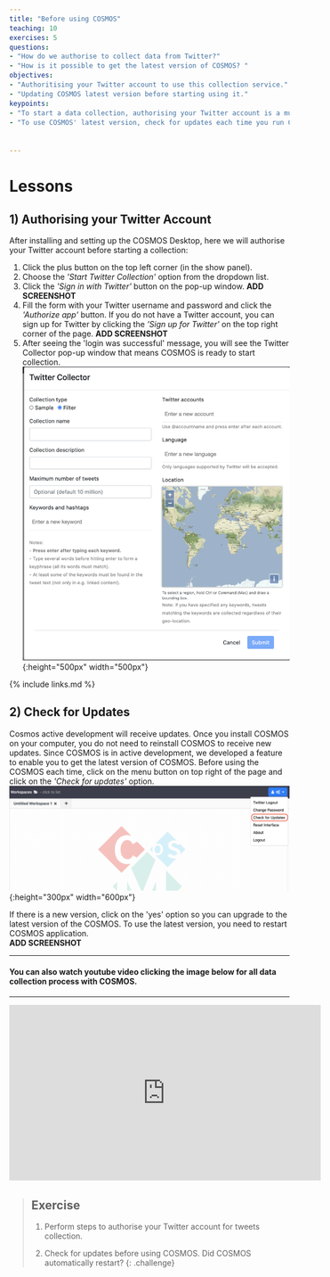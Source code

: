 ```yaml
---
title: "Before using COSMOS"
teaching: 10
exercises: 5
questions:
- "How do we authorise to collect data from Twitter?"
- "How is it possible to get the latest version of COSMOS? "
objectives:
- "Authoritising your Twitter account to use this collection service."
- "Updating COSMOS latest version before starting using it."
keypoints:
- "To start a data collection, authorising your Twitter account is a must."
- "To use COSMOS' latest version, check for updates each time you run COSMOS. "


---
```


# Lessons

## 1) Authorising your Twitter Account
After installing and setting up the COSMOS Desktop, here we will authorise your Twitter account before starting a collection:
1. Click the plus button on the top left corner (in the show panel).
2. Choose the *'Start Twitter Collection'* option from the dropdown list.
3. Click the *'Sign in with Twitter'* button on the pop-up window. 
**ADD SCREENSHOT**
4. Fill the form with your Twitter username and password and click the *'Authorize app'* button. If you do not have a Twitter account, you can sign up for Twitter by clicking the *'Sign up for Twitter'* on the top right corner of the page.
**ADD SCREENSHOT**
5. After seeing the 'login was successful' message, you will see the Twitter Collector pop-up window that means COSMOS is ready to start collection.
![Twitter Collector](../fig/Twitter_Collector.png){:height="500px" width="500px"}

{% include links.md %}

## 2) Check for Updates
Cosmos active development will receive updates. Once you install COSMOS on your computer, you do not need to reinstall COSMOS to receive new updates. Since COSMOS is in active development, we developed a feature to enable you to get the latest version of COSMOS. Before using the COSMOS each time, click on the menu button on top right of the page and click on the *'Check for updates'* option. 
![Check for updates](../fig/Check_for_updates.png){:height="300px" width="600px"}

If there is a new version, click on the 'yes' option so you can upgrade to the latest version of the COSMOS. To use the latest version, you need to restart COSMOS application.  
**ADD SCREENSHOT**

***  
#### You can also watch youtube video clicking the image below for all data collection process with COSMOS.
***

<iframe width="560" height="315" src="https://www.youtube.com/embed/DMJGaqZNNWY" title="YouTube video player" frameborder="0" allow="accelerometer; autoplay; clipboard-write; encrypted-media; gyroscope; picture-in-picture" allowfullscreen></iframe>

> ## Exercise
> 1) Perform steps to authorise your Twitter account for tweets collection.
>
> 2) Check for updates before using COSMOS. Did COSMOS automatically restart?
{: .challenge}
